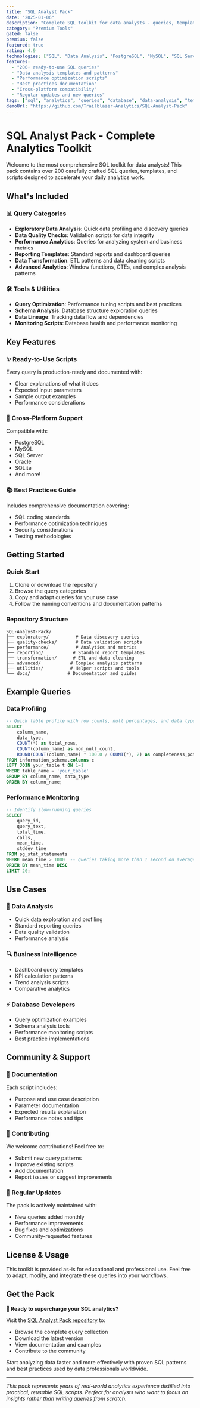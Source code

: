 ```yaml
---
title: "SQL Analyst Pack"
date: "2025-01-06"
description: "Complete SQL toolkit for data analysts - queries, templates, and best practices for everyday analytics work. Ready-to-use scripts for common data analysis tasks."
category: "Premium Tools"
gated: false
premium: false
featured: true
rating: 4.9
technologies: ["SQL", "Data Analysis", "PostgreSQL", "MySQL", "SQL Server"]
features:
  - "200+ ready-to-use SQL queries"
  - "Data analysis templates and patterns"
  - "Performance optimization scripts"
  - "Best practices documentation"
  - "Cross-platform compatibility"
  - "Regular updates and new queries"
tags: ["sql", "analytics", "queries", "database", "data-analysis", "templates"]
demoUrl: "https://github.com/Trailblazer-Analytics/SQL-Analyst-Pack"
---
```


# SQL Analyst Pack - Complete Analytics Toolkit

Welcome to the most comprehensive SQL toolkit for data analysts! This pack contains over 200 carefully crafted SQL queries, templates, and scripts designed to accelerate your daily analytics work.

## What's Included

### 📊 Query Categories

- **Exploratory Data Analysis**: Quick data profiling and discovery queries
- **Data Quality Checks**: Validation scripts for data integrity
- **Performance Analytics**: Queries for analyzing system and business metrics
- **Reporting Templates**: Standard reports and dashboard queries
- **Data Transformation**: ETL patterns and data cleaning scripts
- **Advanced Analytics**: Window functions, CTEs, and complex analysis patterns

### 🛠️ Tools & Utilities

- **Query Optimization**: Performance tuning scripts and best practices
- **Schema Analysis**: Database structure exploration queries
- **Data Lineage**: Tracking data flow and dependencies
- **Monitoring Scripts**: Database health and performance monitoring

## Key Features

### ✨ Ready-to-Use Scripts

Every query is production-ready and documented with:

- Clear explanations of what it does
- Expected input parameters
- Sample output examples
- Performance considerations

### 🔧 Cross-Platform Support

Compatible with:

- PostgreSQL
- MySQL
- SQL Server
- Oracle
- SQLite
- And more!

### 📚 Best Practices Guide

Includes comprehensive documentation covering:

- SQL coding standards
- Performance optimization techniques
- Security considerations
- Testing methodologies

## Getting Started

### Quick Start

1. Clone or download the repository
2. Browse the query categories
3. Copy and adapt queries for your use case
4. Follow the naming conventions and documentation patterns

### Repository Structure

```
SQL-Analyst-Pack/
├── exploratory/          # Data discovery queries
├── quality-checks/       # Data validation scripts
├── performance/          # Analytics and metrics
├── reporting/           # Standard report templates
├── transformation/      # ETL and data cleaning
├── advanced/           # Complex analysis patterns
├── utilities/          # Helper scripts and tools
└── docs/              # Documentation and guides
```

## Example Queries

### Data Profiling

```sql
-- Quick table profile with row counts, null percentages, and data types
SELECT 
    column_name,
    data_type,
    COUNT(*) as total_rows,
    COUNT(column_name) as non_null_count,
    ROUND(COUNT(column_name) * 100.0 / COUNT(*), 2) as completeness_pct
FROM information_schema.columns c
LEFT JOIN your_table t ON 1=1
WHERE table_name = 'your_table'
GROUP BY column_name, data_type
ORDER BY column_name;
```

### Performance Monitoring

```sql
-- Identify slow-running queries
SELECT 
    query_id,
    query_text,
    total_time,
    calls,
    mean_time,
    stddev_time
FROM pg_stat_statements 
WHERE mean_time > 1000  -- queries taking more than 1 second on average
ORDER BY mean_time DESC
LIMIT 20;
```

## Use Cases

### 🎯 Data Analysts

- Quick data exploration and profiling
- Standard reporting queries
- Data quality validation
- Performance analysis

### 🔍 Business Intelligence

- Dashboard query templates
- KPI calculation patterns
- Trend analysis scripts
- Comparative analytics

### ⚡ Database Developers

- Query optimization examples
- Schema analysis tools
- Performance monitoring scripts
- Best practice implementations

## Community & Support

### 📖 Documentation

Each script includes:

- Purpose and use case description
- Parameter documentation
- Expected results explanation
- Performance notes and tips

### 🤝 Contributing

We welcome contributions! Feel free to:

- Submit new query patterns
- Improve existing scripts
- Add documentation
- Report issues or suggest improvements

### 🔄 Regular Updates

The pack is actively maintained with:

- New queries added monthly
- Performance improvements
- Bug fixes and optimizations
- Community-requested features

## License & Usage

This toolkit is provided as-is for educational and professional use. Feel free to adapt, modify, and integrate these queries into your workflows.

## Get the Pack

**🚀 Ready to supercharge your SQL analytics?**

Visit the [SQL Analyst Pack repository](https://github.com/Trailblazer-Analytics/SQL-Analyst-Pack) to:

- Browse the complete query collection
- Download the latest version
- View documentation and examples
- Contribute to the community

Start analyzing data faster and more effectively with proven SQL patterns and best practices used by data professionals worldwide.

---

*This pack represents years of real-world analytics experience distilled into practical, reusable SQL scripts. Perfect for analysts who want to focus on insights rather than writing queries from scratch.*
